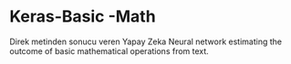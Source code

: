 # Keras-Basic -Math
Direk metinden  sonucu veren Yapay Zeka
Neural network estimating the outcome of basic mathematical operations from text.
